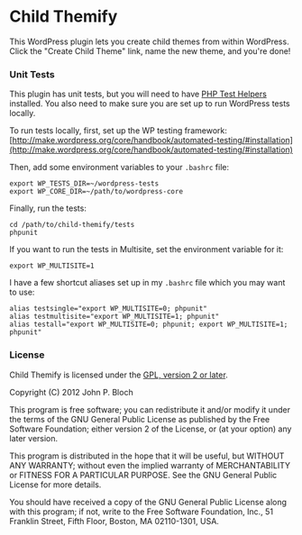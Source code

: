 # Child Themify
This WordPress plugin lets you create child themes from within WordPress. Click the "Create Child Theme" link, name the new theme, and you're done!

### Unit Tests
This plugin has unit tests, but you will need to have [PHP Test Helpers](https://github.com/sebastianbergmann/php-test-helpers) installed. You also need to make sure you are set up to run WordPress tests locally.

To run tests locally, first, set up the WP testing framework: [http://make.wordpress.org/core/handbook/automated-testing/#installation](http://make.wordpress.org/core/handbook/automated-testing/#installation)

Then, add some environment variables to your `.bashrc` file:

    export WP_TESTS_DIR=~/wordpress-tests
    export WP_CORE_DIR=~/path/to/wordpress-core

Finally, run the tests:

    cd /path/to/child-themify/tests
    phpunit

If you want to run the tests in Multisite, set the environment variable for it:

    export WP_MULTISITE=1

I have a few shortcut aliases set up in my `.bashrc` file which you may want to use:

```
alias testsingle="export WP_MULTISITE=0; phpunit"
alias testmultisite="export WP_MULTISITE=1; phpunit"
alias testall="export WP_MULTISITE=0; phpunit; export WP_MULTISITE=1; phpunit"
```

### License
Child Themify is licensed under the [GPL, version 2 or later](http://www.gnu.org/licenses/gpl-2.0.txt).

Copyright (C) 2012  John P. Bloch

This program is free software; you can redistribute it and/or modify it under the terms of the GNU General Public License as published by the Free Software Foundation; either version 2 of the License, or (at your option) any later version.

This program is distributed in the hope that it will be useful, but WITHOUT ANY WARRANTY; without even the implied warranty of MERCHANTABILITY or FITNESS FOR A PARTICULAR PURPOSE.  See the GNU General Public License for more details.

You should have received a copy of the GNU General Public License along with this program; if not, write to the Free Software Foundation, Inc., 51 Franklin Street, Fifth Floor, Boston, MA  02110-1301, USA.